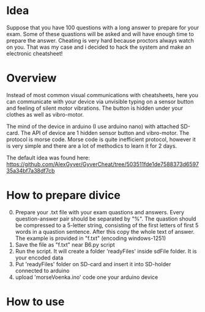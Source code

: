 # Idea 
Suppose that you have 100 questions with a long answer to prepare for your exam. Some of these quastions will be asked and will have enough time to prepare the answer. Cheating is very hard because proctors always watch on you. 
That was my case and i decided to hack the system and make an electronic cheatsheet!

# Overview
Instead of most common visual communications with cheatsheets, here you can communicate with your device via unvisible typing on a sensor button and feeling of silent motor vibrations. The button is hidden under your clothes as well as vibro-motor.

The mind of the device in arduino (I use arduino nano) with attached SD-card.
The API of device are 1 hidden sensor button and vibro-motor. The protocol is morse code.
Morse code is quite inefficient protocol, however it is very simple and there are a lot of methodics to learn it for 2 days.

The default idea was found here: https://github.com/AlexGyver/GyverCheat/tree/503511fde1de7588373d659735a34bf7a38df7cb

# How to prepare divice
0. Prepare your .txt file with your exam quastions and answers. Every question-answer pair should be separated by "%". The quastion should be compressed to a 5-letter string, consisting of the first letters of first 5 words in a quastion sentence. After this copy the whole text of answer. The example is provided in "f.txt" (encoding windows-1251)
1. Save the file as "f.txt" near B6.py script
2. Run the script. It will create a folder 'readyFiles' inside sdFile folder. It is your encoded data
3. Put 'readyFiles' folder on SD-card and insert it into SD-holder connected to arduino
4. upload 'morseVoenka.ino' code one your arduino device

# How to use


